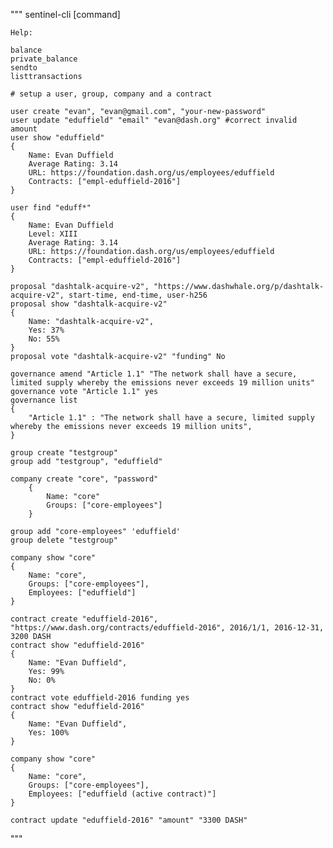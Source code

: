 """
	sentinel-cli [command] 

	Help:

	balance
	private_balance
	sendto
	listtransactions

	# setup a user, group, company and a contract

	user create "evan", "evan@gmail.com", "your-new-password"
	user update "eduffield" "email" "evan@dash.org" #correct invalid amount
	user show "eduffield"
	{
		Name: Evan Duffield
		Average Rating: 3.14
		URL: https://foundation.dash.org/us/employees/eduffield
		Contracts: ["empl-eduffield-2016"]
	}

	user find "eduff*"
	{
		Name: Evan Duffield
		Level: XIII
		Average Rating: 3.14
		URL: https://foundation.dash.org/us/employees/eduffield
		Contracts: ["empl-eduffield-2016"]
	}

	proposal "dashtalk-acquire-v2", "https://www.dashwhale.org/p/dashtalk-acquire-v2", start-time, end-time, user-h256
	proposal show "dashtalk-acquire-v2"
	{
		Name: "dashtalk-acquire-v2",
		Yes: 37%
		No: 55%
	}
	proposal vote "dashtalk-acquire-v2" "funding" No

	governance amend "Article 1.1" "The network shall have a secure, limited supply whereby the emissions never exceeds 19 million units"
	governance vote "Article 1.1" yes
	governance list
	{
		"Article 1.1" : "The network shall have a secure, limited supply whereby the emissions never exceeds 19 million units",
	}

	group create "testgroup"
	group add "testgroup", "eduffield"

	company create "core", "password"
		{
			Name: "core"
			Groups: ["core-employees"]
		}

	group add "core-employees" 'eduffield'
	group delete "testgroup"

	company show "core"
	{
		Name: "core",
		Groups: ["core-employees"],
		Employees: ["eduffield"]
	}

	contract create "eduffield-2016", "https://www.dash.org/contracts/eduffield-2016", 2016/1/1, 2016-12-31, 3200 DASH
	contract show "eduffield-2016"
	{
		Name: "Evan Duffield",
		Yes: 99%
		No: 0%
	}
	contract vote eduffield-2016 funding yes
	contract show "eduffield-2016"
	{
		Name: "Evan Duffield",
		Yes: 100%
	}

	company show "core"
	{
		Name: "core",
		Groups: ["core-employees"],
		Employees: ["eduffield (active contract)"]
	}

	contract update "eduffield-2016" "amount" "3300 DASH"

"""